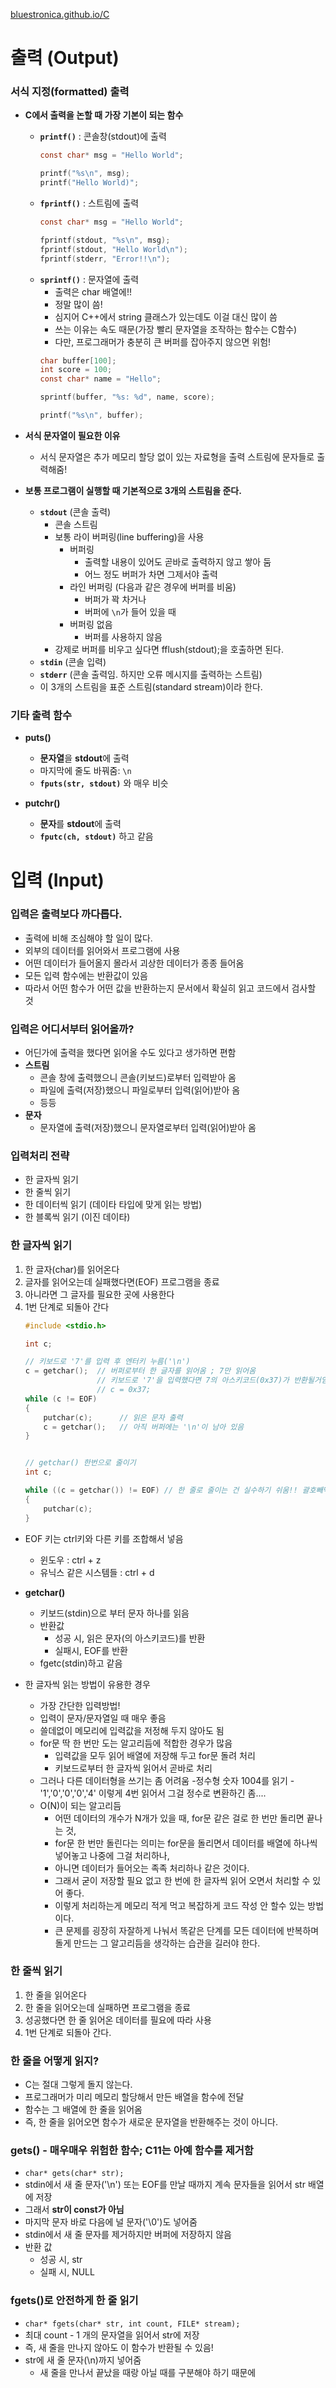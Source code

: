 [bluestronica.github.io/C](https://bluestronica.github.io/C)

# 출력 (Output)

### 서식 지정(formatted) 출력
- **C에서 출력을 논할 때 가장 기본이 되는 함수**
    - **`printf()`** : 콘솔창(stdout)에 출력
        ```c
        const char* msg = "Hello World";

        printf("%s\n", msg);
        printf("Hello World)";
        ```
    - **`fprintf()`** : 스트림에 출력
        ```c
        const char* msg = "Hello World";

        fprintf(stdout, "%s\n", msg);
        fprintf(stdout, "Hello World\n");
        fprintf(stderr, "Error!!\n");
        ```
    - **`sprintf()`** : 문자열에 출력
        - 출력은 char 배열에!!
        - 정말 많이 씀!
        - 심지어 C++에서 string 클래스가 있는데도 이걸 대신 많이 씀
        - 쓰는 이유는 속도 때문(가장 빨리 문자열을 조작하는 함수는 C함수)
        - 다만, 프로그래머가 충분히 큰 버퍼를 잡아주지 않으면 위험!
        ```c
        char buffer[100];
        int score = 100;
        const char* name = "Hello";

        sprintf(buffer, "%s: %d", name, score);

        printf("%s\n", buffer);
        ```
- **서식 문자열이 필요한 이유**
    - 서식 문자열은 추가 메모리 할당 없이 있는 자료형을 출력 스트림에 문자들로 출력해줌!

- **보통 프로그램이 실행할 때 기본적으로 3개의 스트림을 준다.**
    - **`stdout`** (콘솔 출력)
        - 콘솔 스트림
        - 보통 라이 버퍼링(line buffering)을 사용
            - 버퍼링
                - 출력할 내용이 있어도 곧바로 출력하지 않고 쌓아 둠
                - 어느 정도 버퍼가 차면 그제서야 출력
            - 라인 버퍼링 (다음과 같은 경우에 버퍼를 비움)
                - 버퍼가 꽉 차거나
                - 버퍼에 `\n`가 들어 있을 때
            - 버퍼링 없음
                - 버퍼를 사용하지 않음
        - 강제로 버퍼를 비우고 싶다면 fflush(stdout);을 호출하면 된다.
    - **`stdin`** (콘솔 입력)
    - **`stderr`** (콘솔 출력임. 하지만 오류 메시지를 출력하는 스트림)
    - 이 3개의 스트림을 표준 스트림(standard stream)이라 한다.


### 기타 출력 함수
- **puts()**
    - **문자열**을 **stdout**에 출력
    - 마지막에 줄도 바꿔줌: `\n`
    - **`fputs(str, stdout)`** 와 매우 비슷

- **putchr()**
    - **문자**를 **stdout**에 출력
    - **`fputc(ch, stdout)`** 하고 같음


# 입력 (Input)

### 입력은 출력보다 까다롭다.
- 출력에 비해 조심해야 할 일이 많다.
- 외부의 데이터를 읽어와서 프로그램에 사용
- 어떤 데이터가 들어올지 몰라서 괴상한 데이터가 종종 들어옴
- 모든 입력 함수에는 반환값이 있음
- 따라서 어떤 함수가 어떤 값을 반환하는지 문서에서 확실히 읽고 코드에서 검사할 것

### 입력은 어디서부터 읽어올까?
- 어딘가에 출력을 했다면 읽어올 수도 있다고 생가하면 편함
- **스트림**
    - 콘솔 창에 출력했으니 콘솔(키보드)로부터 입력받아 옴
    - 파일에 출력(저장)했으니 파일로부터 입력(읽어)받아 옴
    - 등등
- **문자**
    - 문자열에 출력(저장)했으니 문자열로부터 입력(읽어)받아 옴

### 입력처리 전략
- 한 글자씩 읽기
- 한 줄씩 읽기
- 한 데이터씩 읽기 (데이타 타입에 맞게 읽는 방법)
- 한 블록씩 읽기 (이진 데이타)


### 한 글자씩 읽기
1. 한 글자(char)를 읽어온다
2. 글자를 읽어오는데 실패했다면(EOF) 프로그램을 종료
3. 아니라면 그 글자를 필요한 곳에 사용한다
4. 1번 단계로 되돌아 간다
    ```c
    #include <stdio.h>

    int c;

    // 키보드로 '7'를 입력 후 엔터키 누름('\n')
    c = getchar();  // 버퍼로부터 한 글자를 읽어옴 ; 7만 읽어옴
                    // 키보드로 '7'을 입력했다면 7의 아스키코드(0x37)가 반환될거임
                    // c = 0x37;
    while (c != EOF) 
    {
        putchar(c);      // 읽은 문자 출력
        c = getchar();   // 아직 버퍼에는 '\n'이 남아 있음
    }     


    // getchar() 한번으로 줄이기
    int c;

    while ((c = getchar()) != EOF) // 한 줄로 줄이는 건 실수하기 쉬움!! 괄호빼먹으면 큰일 남
    {
        putchar(c);
    }
    ```
- EOF 키는 ctrl키와 다른 키를 조합해서 넣음
    - 윈도우 : ctrl + z
    - 유닉스 같은 시스템들 : ctrl + d

- **getchar()**
    - 키보드(stdin)으로 부터 문자 하나를 읽음
    - 반환값
        - 성공 시, 읽은 문자(의 아스키코드)를 반환
        - 실패시, EOF를 반환
    - fgetc(stdin)하고 같음


- 한 글자씩 읽는 방법이 유용한 경우
    - 가장 간단한 입력방법!
    - 입력이 문자/문자열일 때 매우 좋음
    - 쓸데없이 메모리에 입력값을 저정해 두지 않아도 됨
    - for문 딱 한 번만 도는 알고리듬에 적합한 경우가 많음
        - 입력값을 모두 읽어 배열에 저장해 두고 for문 돌려 처리
        - 키보드로부터 한 글자씩 읽어서 곧바로 처리
    - 그러나 다른 데이터형을 쓰기는 좀 어려움
        -정수형 숫자 1004를 읽기
            - '1','0','0','0','4' 이렇게 4번 읽어서 그걸 정수로 변환하긴 좀....
    - O(N)이 되는 알고리듬
        - 어떤 데이터의 개수가 N개가 있을 때, for문 같은 걸로 한 번만 돌리면 끝나는 것, 
        - for문 한 번만 돌린다는 의미는 for문을 돌리면서 데이터를 배열에 하나씩 넣어놓고 나중에 그걸 처리하나, 
        - 아니면 데이터가 들어오는 족족 처리하나 같은 것이다. 
        - 그래서 굳이 저장할 필요 없고 한 번에 한 글자씩 읽어 오면서 처리할 수 있어 좋다.
        - 이렇게 처리하는게 메모리 적게 먹고 복잡하게 코드 작성 안 할수 있는 방법이다.
        - 큰 문제를 굉장히 자잘하게 나눠서 똑같은 단계를 모든 데이터에 반복하며 돌게 만드는 그 알고리듬을 생각하는 습관을 길러야 한다.

### 한 줄씩 읽기
1. 한 줄을 읽어온다
2. 한 줄을 읽어오는데 실패하면 프로그램을 종료
3. 성공했다면 한 줄 읽어온 데이터를 필요에 따라 사용
4. 1번 단계로 되돌아 간다.

### 한 줄을 어떻게 읽지?
- C는 절대 그렇게 돌지 않는다.
- 프로그래머가 미리 메모리 할당해서 만든 배열을 함수에 전달
- 함수는 그 배열에 한 줄을 읽어옴
- 즉, 한 줄을 읽어오면 함수가 새로운 문자열을 반환해주는 것이 아니다.

### gets() - 매우매우 위험한 함수; C11는 아예 함수를 제거함
- `char* gets(char* str);`
- stdin에서 새 줄 문자('\n') 또는 EOF를 만날 때까지 계속 문자들을 읽어서 str 배열에 저장
- 그래서 **str이 const가 아님**
- 마지막 문자 바로 다음에 널 문자('\0')도 넣어줌
- stdin에서 새 줄 문자를 제거하지만 버퍼에 저장하지 않음
- 반환 값
    - 성공 시, str
    - 실패 시, NULL

### fgets()로 안전하게 한 줄 읽기
- `char* fgets(char* str, int count, FILE* stream);`
- 최대 count - 1 개의 문자열을 읽어서 str에 저장
- 즉, 새 줄을 만나지 않아도 이 함수가 반환될 수 있음!
- str에 새 줄 문자(\n)까지 넣어줌
    - 새 줄을 만나서 끝났을 때랑 아닐 때를 구분해야 하기 때문에
